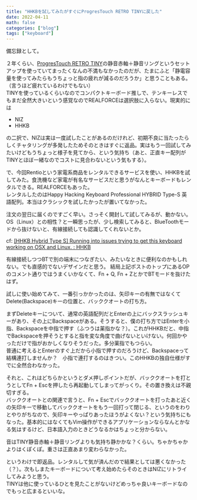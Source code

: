 ```yaml
---
title: "HHKBを試してみたがすぐにProgresTouch RETRO TINYに戻した"
date: 2022-04-11
math: false
categories: ["blog"]
tags: ["keyboard"]
---
```


備忘録として。

２年くらい、[ProgresTouch RETRO TINY](https://archisite.co.jp/products/archiss/progres-touch/retro-tiny-jp/)の静音赤軸＋静音リングというセットアップを使っていてまったくなんの不満もなかったのだが、たまにふと「静電容量を使ってみたらもうちょっと指の疲れが減るのだろうか」と思うこともある。（言うほど疲れているわけでもない）  
TINYを使っているくらいなのでコンパクトキーボード推しで、テンキーレスでもまだ全然大きいという感覚なのでREALFORCEは選択肢に入らない。現実的には

- NIZ
- HHKB

の二択で、NIZは実は一度試したことがあるのだけれど、初期不良に当たったらしくチャタリングが多発したためそのときはすぐに返品。実はもう一回試してみたいけどもうちょっと様子を見てから、という気持ち（あと、正直キー配列がTINYとほぼ一緒なのでコストに見合わないという気もする）。

で、今回Rentioという家電系商品をレンタルできるサービスを使い、HHKBを試してみた。食洗機など家電が有名なサービスだと思うがなんとキーボードもレンタルできる。REALFORCEもあった。  
レンタルしたのはHappy Hacking Keyboard Professional HYBRID Type-S 英語配列。本当はクラシックを試したかったが置いてなかった。

注文の翌日に届くのですごく早い。さっそく開封して試してみるが、動かない。  
OS（Linux）との相性？と一瞬思ったが、少し検索してみると、BlueToothモードから抜けないと、有線接続しても認識してくれないとか。

cf: [\[HHKB Hybrid Type S\] Running into issues trying to get this keyboard working on OSX and Linux\. : HHKB](https://www.reddit.com/r/HHKB/comments/eo112e/hhkb_hybrid_type_s_running_into_issues_trying_to/)

有線接続しつつBTで別の端末につなぎたい、みたいなときに便利なのかもしれない。でも直感的でないデザインだと思う。
結局上記ポストのトップにあるOPのコメント通りではうまくいかなくて、Fn + Q, Fn + ZとかでBTモードを抜けたはず。

試しに使い始めてみて、一番引っかかったのは、矢印キーの有無ではなくてDelete(Backspace)キーの位置と、バッククオートの打ち方。

まずDeleteキーについて、通常の英語配列だとEnterの上にバックスラッシュキーがあり、その上にBackspaceがある。そうすると、僕の打ち方ではEnterを小指、Backspaceを中指で押す（ふつうは薬指かな？）。これがHHKBだと、中指でBackspaceを押そうとすると指を変な角度で曲げないといけない。何回かやっただけで指がおかしくなりそうだった。多分薬指でもつらい。  
普通に考えるとEnterのすぐ上だから小指で押すのだろうけど、Backspaceって結構連打しませんか？　小指で連打するのはきつい。このHHKBの独自仕様がすでに全然合わなかった。

それと、これはどちらかというとダメ押しポイントだが、バッククオートを打とうとしてFn + Escを押したら再起動してしまってがっくり。その置き換えは不親切すぎる。  
バッククオートとの関連で言うと、Fn + Escでバッククオートを打ったあと近くの矢印キーで移動してバッククオートをもう一回打って閉じる、というのをわりとやりがちなので、矢印キーやっぱりあったほうがよくない？という気持ちにもなった。基本的にはなくてもVim操作ができるアプリケーションならなんとかなる気はするけど、日本語入力のときどうなるかはちょっと分からない。

音はTINY静音赤軸＋静音リングよりも気持ち静かかな？くらい。ちゃかちゃかよりはくぽくぽ。重さは正直あまり変わらなかった。

というわけで即返品。レンタルして気が済んだので結果としては悪くなかった（？）。次もしまたキーボードについて考え始めたらそのときはNIZにリトライしてみようと思う。  
TINYは他に使っているひとを見たことがないけどめっちゃ良いキーボードなのでもっと広まるといいな。
